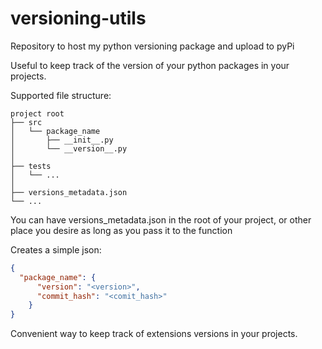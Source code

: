# versioning-utils
Repository to host my python versioning package and upload to pyPi

Useful to keep track of the version of your python packages in your projects.

Supported file structure:

```
project root
├── src
│   └── package_name
│       ├── __init__.py
│       └── __version__.py
│
├── tests
│   └── ...
│
├── versions_metadata.json
└── ...
```

You can have versions_metadata.json in the root of your project, or other place you desire as long as you pass it to the function

Creates a simple json:
```json
{
  "package_name": {
      "version": "<version>",
      "commit_hash": "<comit_hash>"
    }
}
```

Convenient way to keep track of extensions versions in your projects.

